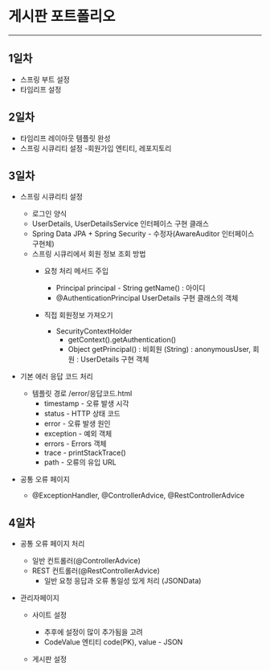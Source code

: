 # 게시판 포트폴리오
* * *
## 1일차
* 스프링 부트 설정
* 타임리프 설정
## 2일차
* 타임리프 레이아웃 템플릿 완성
* 스프링 시큐리티 설정
    -회원가입 엔티티, 레포지토리
## 3일차
* 스프링 시큐리티 설정
    - 로그인 양식
    - UserDetails, UserDetailsService 인터페이스 구현 클래스
    - Spring Data JPA + Spring Security -  수정자(AwareAuditor 인터페이스 구현체)
    - 스프링 시큐리에서 회원 정보 조회 방법
        - 요청 처리 메서드 주입
            - Principal principal  - String getName() : 아이디
            - @AuthenticationPrincipal UserDetails 구현 클래스의 객체

        - 직접 회원정보 가져오기
            - SecurityContextHolder
                - getContext().getAuthentication()
                -  Object getPrincipal() : 비회원 (String) : anonymousUser, 회원 : UserDetails 구현 객체



* 기본 에러 응답 코드 처리
    - 템플릿 경로 /error/응답코드.html
        - timestamp - 오류 발생 시각
        - status - HTTP 상태 코드
        - error - 오류 발생 원인
        - exception - 예외 객체
        - errors - Errors 객체
        - trace - printStackTrace()
        - path - 오류의 유입 URL


* 공통 오류 페이지
    - @ExceptionHandler, @ControllerAdvice, @RestControllerAdvice


## 4일차
* 공통 오류 페이지 처리
    - 일반 컨트롤러(@ControllerAdvice)
    - REST 컨트롤러(@RestControllerAdvice)
        - 일반 요청 응답과 오류 통일성 있게 처리 (JSONData)


* 관리자페이지
    - 사이트 설정
        - 추후에 설정이 많이 추가됨을 고려
        - CodeValue 엔티티  code(PK), value - JSON

    - 게시판 설정